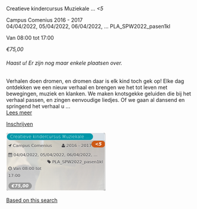 Creatieve kindercursus Muziekale ... *<5*

Campus Comenius 2016 - 2017  
04/04/2022, 05/04/2022, 06/04/2022, ... PLA\_SPW2022\_pasen1kl  

Van 08:00 tot 17:00

*€75,00*

  

###### *Haast u! Er zijn nog maar enkele plaatsen over.*

  

Verhalen doen dromen, en dromen daar is elk kind toch gek op! Elke dag ontdekken we een nieuw verhaal en brengen we het tot leven met bewegingen, muziek en klanken. We maken knotsgekke geluiden die bij het verhaal passen, en zingen eenvoudige liedjes. Of we gaan al dansend en springend het verhaal u ...  
[Lees meer](https://tickets.vgc.be/activity/subscribe/PLA_SPW2022_pasen1kl)

[Inschrijven](https://tickets.vgc.be/activity/subscribe/PLA_SPW2022_pasen1kl)

![](68084.png)

[Based on this search](https://tickets.vgc.be/activity/index?&vrijeplaatsen=1&Age%5B%5D=3%2C5&entity=286)